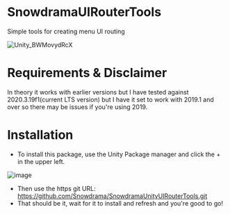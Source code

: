 # SnowdramaUIRouterTools
Simple tools for creating menu UI routing

![Unity_BWMovydRcX](https://user-images.githubusercontent.com/1271916/159188089-17dc87a8-73b5-4cda-807b-c25ba3507e94.gif)

# Requirements & Disclaimer
In theory it works with earlier versions but I have tested against 2020.3.19f1(current LTS version) but I have it set to work with 2019.1 and over so there may be issues if you're using 2019. 

# Installation
* To install this package, use the Unity Package manager and click the + in the upper left.

![image](https://user-images.githubusercontent.com/1271916/139389113-88e7b032-0f93-42b2-ad80-10700baca435.png)
* Then use the https git URL: https://github.com/Snowdrama/SnowdramaUnityUIRouterTools.git
* That should be it, wait for it to install and refresh and you're good to go!
